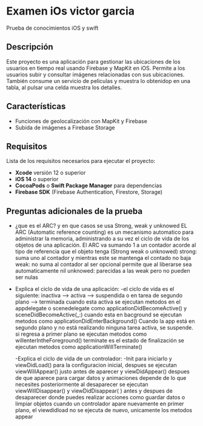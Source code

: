 # Examen iOs victor garcia
Prueba de conocimientos iOS y swift 


## Descripción



Este proyecto es una aplicación para gestionar las ubicaciones de los usuarios en tiempo real usando Firebase y MapKit en iOS. 
Permite a los usuarios subir y consultar imágenes relacionadas con sus ubicaciones. 
También consume un servicio de peliculas y muestra lo obtenidop en una tabla, al pulsar una celda muestra los detalles.


## Características

- Funciones de geolocalización con MapKit y Firebase
- Subida de imágenes a Firebase Storage

## Requisitos

Lista de los requisitos necesarios para ejecutar el proyecto:

- **Xcode** versión 12 o superior
- **iOS 14** o superior
- **CocoaPods** o **Swift Package Manager** para dependencias
- **Firebase SDK** (Firebase Authentication, Firestore, Storage)

## Preguntas adicionales de la prueba
- ¿que es el ARC? y en que casos se usa Strong, weak y unknowed
  EL ARC (Automatic reference counting) es un mecanismo automatico para administrar la memoria, administrando a su vez el ciclo de vida de los objetos de una aplicación.
  El ARC va sumando 1 a un contador acorde al tipo de referencia que el objeto tenga (Strong weak o unknowed)
  strong: suma uno al contador y mientras este se mantenga el contado no baja
  weak: no suma al contador al ser opcional permite que al liberarse sea automaticamente nil
  unknowed: parecidas a las weak pero no pueden ser nulas
  
- Explica el ciclo de vida de una aplicación:
  -el ciclo de vida es el siguiente:
  inactiva --> activa --> suspendida o en tarea de segundo plano --> terminada
  cuando esta activa se ejecutan metodos en el appdelegate o scenedelegate como applicationDidBecomeActive() y sceneDidBecomeActive(_:)
  cuando esta en bacground se ejecutan metodos como applicationDidEnterBackground() 
  Cuando la app está en segundo plano y no está realizando ninguna tarea activa, se suspende. si regresa a primer plano se ejecutan metodos como willenterIntheForeground()
  terminate es el estado de finalización se ejecutan metodos como applicationWillTerminate()

  -Explica el ciclo de vida de un controlador:
  -Init para iniciarlo y viewDidLoad()    para la configuracion inicial, despues se ejecutan viewWillAppear() justo antes de aparecer y viewDidAppear() despues de que aparece para cargar datos y animaciones depende de lo que necesites
  posteriormente al desaparecer se ejecutan viewWillDisappear() y viewDidDisappear( ) antes y despues de desaparecer donde puedes realizar acciones como guardar datos o limpiar objetos
  cuando un controlador apare nuevamente en primer plano, el viewdidload no se ejecuta de nuevo, unicamente los metodos appear
  
  
